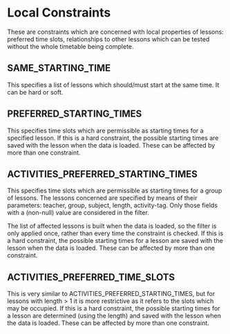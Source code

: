 # Local Constraints

These are constraints which are concerned with local properties of lessons: preferred time slots, relationships to other lessons which can be tested without the whole timetable being complete.

## SAME_STARTING_TIME

This specifies a list of lessons which should/must start at the same time. It can be hard or soft.

## PREFERRED_STARTING_TIMES

This specifies time slots which are permissible as starting times for a specified lesson. If this is a hard constraint, the possible starting times are saved with the lesson when the data is loaded. These can be affected by more than one constraint.

## ACTIVITIES_PREFERRED_STARTING_TIMES

This specifies time slots which are permissible as starting times for a group of lessons. The lessons concerned are specified by means of their parameters: teacher, group, subject, length, activity-tag. Only those fields with a (non-null) value are considered in the filter.

The list of affected lessons is built when the data is loaded, so the filter is only applied once, rather than every time the constraint is checked. If this is a hard constraint, the possible starting times for a lesson are saved with the lesson when the data is loaded. These can be affected by more than one constraint.

## ACTIVITIES_PREFERRED_TIME_SLOTS

This is very similar to ACTIVITIES_PREFERRED_STARTING_TIMES, but  for lessons with length > 1 it is more restrictive as it refers to the slots which may be occupied. If this is a hard constraint, the possible starting times for a lesson are determined (using the length) and saved with the lesson when the data is loaded. These can be affected by more than one constraint.
